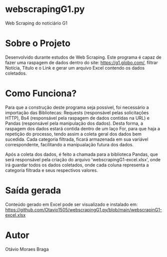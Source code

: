 # webscrapingG1.py
Web Scraping do noticiário G1 

# Sobre o Projeto
Desenvolvido durante estudos de Web Scraping. Este programa é capaz de fazer uma raspagem de dados dentro do site: https://g1.globo.com/, filtrar Notícia, Título e o Link e gerar um arquivo Excel contendo os dados coletados.

# Como Funciona? 
Para que a construção deste programa seja possível, foi necessário a importação das Bibliotecas: Requests (responsável pelas solicitações HTTP), Bs4 (responsável pela raspagem de dados contidas na URL) e Pandas (responsável pela manipulação dos dados). Desta forma, a raspagem dos dados estará contida dentro de um laço For, para que haja a repetição do processo, tendo assim a coleta geral dos dados bem sucedida. Cada categoria filtrada, ficará armazenada em sua variável correspondente, facilitando a manipualação futura dos dados.

Após a coleta dos dados, é feito a chamada para a biblioteca Pandas, que será responsável pela criação do arquivo 'webscrapingG1-excel.xlsx', onde irá guardar todos os dados coletados, onde cada coluna representa a categoria filtrada e seus respectivos valores.

# Saída gerada

Conteúdo gerado em Excel pode ser visualizado e instalado em: https://github.com/Otavio1505/webscrapingG1.py/blob/main/webscrapinG1-excel.xlsx


# Autor
Otávio Moraes Braga
